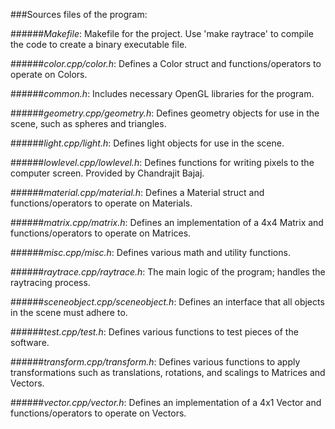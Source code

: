 ###Sources files of the program:

######*Makefile*: Makefile for the project. Use 'make raytrace' to compile the code to create a binary executable file.

######*color.cpp/color.h*: Defines a Color struct and functions/operators to operate on Colors.

######*common.h*: Includes necessary OpenGL libraries for the program.

######*geometry.cpp/geometry.h*: Defines geometry objects for use in the scene, such as spheres and triangles.

######*light.cpp/light.h*: Defines light objects for use in the scene.

######*lowlevel.cpp/lowlevel.h*: Defines functions for writing pixels to the computer screen. Provided by Chandrajit Bajaj.

######*material.cpp/material.h*: Defines a Material struct and functions/operators to operate on Materials.

######*matrix.cpp/matrix.h*: Defines an implementation of a 4x4 Matrix and functions/operators to operate on Matrices.

######*misc.cpp/misc.h*: Defines various math and utility functions. 

######*raytrace.cpp/raytrace.h*: The main logic of the program; handles the raytracing process.

######*sceneobject.cpp/sceneobject.h*: Defines an interface that all objects in the scene must adhere to.

######*test.cpp/test.h*: Defines various functions to test pieces of the software.

######*transform.cpp/transform.h*: Defines various functions to apply transformations such as translations, rotations, and scalings to Matrices and Vectors.

######*vector.cpp/vector.h*: Defines an implementation of a 4x1 Vector and functions/operators to operate on Vectors.
